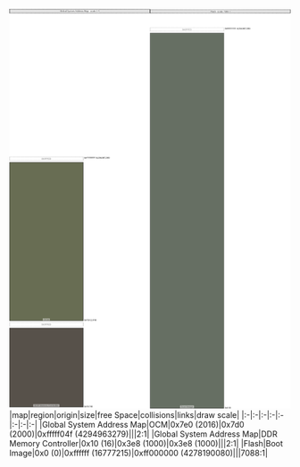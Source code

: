 ![memory map diagram](A5_region_freespace_exceeds_height-higher_maxaddress_set_redux.png)
|map|region|origin|size|free Space|collisions|links|draw scale|
|:-|:-|:-|:-|:-|:-|:-|:-|
|Global System Address Map|<span style='color:(54, 61, 26)'>OCM</span>|0x7e0 (2016)|0x7d0 (2000)|0xfffff04f (4294963279)|||2:1|
|Global System Address Map|<span style='color:(32, 24, 15)'>DDR Memory Controller</span>|0x10 (16)|0x3e8 (1000)|0x3e8 (1000)|||2:1|
|Flash|<span style='color:(52, 64, 48)'>Boot Image</span>|0x0 (0)|0xffffff (16777215)|0xff000000 (4278190080)|||7088:1|
